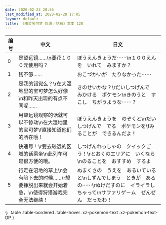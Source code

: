 ```yaml
---
date: 2020-02-23 20:56
last_modified_at: 2020-02-28 17:05
layout: default
title: 《精灵宝可梦 珍珠／钻石》文本 128
---
```

| 编号 | 中文 | 日文 |
| ---- | ---- | ---- |
| 0 | 是望远镜……\n要花１００元使用吗？ | ぼうえんきょうだ⋯⋯\n１００えんを　いれて　みますか？ |
| 1 | 钱不够…… | おこづかいが　たりなかった⋯⋯ |
| 2 | 是我的错觉么？\r在大湿地里的宝可梦怎么好像\n和昨天出现的有点不同呢…… | きのせいかな？\rだいしつげんで　みかける　ポケモン\nきのうと　すこし　ちがうような⋯⋯？ |
| 3 | 用望远镜观察的话就可以不惊动\n在大湿地里的宝可梦\f直接知道他们的所在哦！ | ぼうえんきょうを　のぞくと\nだいしつげんで　でる　ポケモンを\fみることが　できるんだよ！ |
| 4 | 快速号！\r要去较远的区域的话乘坐\n此列车可是很方便的哦。 | しつげんれっしゃの　クイックごう！\rとおくのエリアに　いくなら\nのることを　おすすめ　するよ |
| 5 | 行走在沼地的草上\n会有陷下去的时候……\r想要挣脱出来就会开始着急，\n使得狩猎游戏完全无法继续！ | ぬまくさの　うえを　あるいていると\nしずんでしまう　ときが　あるの⋯⋯\rぬけだすのに　イライラしちゃって\nサファリゲ－ム　ぜんぜん　だったわ！ |
{: .table .table-bordered .table-hover .xz-pokemon-text .xz-pokemon-text-DP }